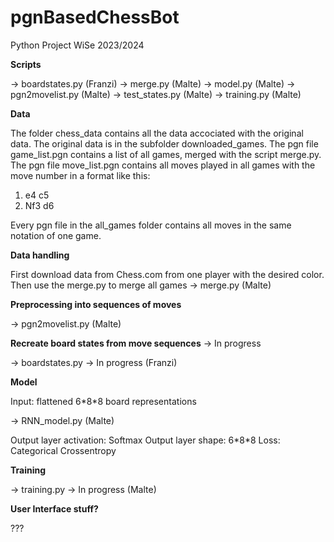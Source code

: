# pgnBasedChessBot
Python Project WiSe 2023/2024

**Scripts**

-> boardstates.py (Franzi)
-> merge.py (Malte)
-> model.py (Malte)
-> pgn2movelist.py (Malte)
-> test_states.py (Malte)
-> training.py (Malte)

**Data**

The folder chess_data contains all the data accociated with the original data. The original data is in the subfolder downloaded_games. The pgn file game_list.pgn contains a list of all games, merged with the script merge.py. The pgn file move_list.pgn contains all moves played in all games with the move number in a format like this:

1. e4 c5
2. Nf3 d6

Every pgn file in the all_games folder contains all moves in the same notation of one game.


**Data handling**

First download data from Chess.com from one player with the desired color. Then use the merge.py to merge all games
-> merge.py (Malte)


**Preprocessing into sequences of moves**

-> pgn2movelist.py (Malte)


**Recreate board states from move sequences** -> In progress

-> boardstates.py -> In  progress (Franzi)

**Model**

Input: flattened 6\*8\*8 board representations

-> RNN_model.py (Malte)

Output layer activation: Softmax
Output layer shape: 6\*8\*8
Loss: Categorical Crossentropy

**Training**

-> training.py -> In progress (Malte)

**User Interface stuff?**

???
